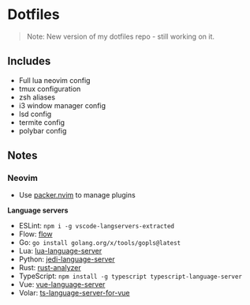 # Dotfiles

> Note: New version of my dotfiles repo - still working on it.

## Includes

* Full lua neovim config
* tmux configuration
* zsh aliases
* i3 window manager config
* lsd config
* termite config
* polybar config

## Notes

### Neovim

* Use [packer.nvim](https://github.com/wbthomason/packer.nvim) to manage plugins

**Language servers**

* ESLint: `npm i -g vscode-langservers-extracted`
* Flow: [flow](https://flow.org/en/docs/install/)
* Go: `go install golang.org/x/tools/gopls@latest`
* Lua: [lua-language-server](https://github.com/neovim/nvim-lspconfig/blob/master/doc/server_configurations.md#sumneko_lua)
* Python: [jedi-language-server](https://github.com/pappasam/jedi-language-server)
* Rust: [rust-analyzer](https://rust-analyzer.github.io/manual.html)
* TypeScript: `npm install -g typescript typescript-language-server`
* Vue: [vue-language-server](https://github.com/vuejs/vetur/tree/master/server)
* Volar: [ts-language-server-for-vue](https://github.com/neovim/nvim-lspconfig/blob/master/doc/server_configurations.md#volar)
